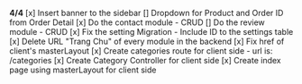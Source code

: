 **4/4**
[x] Insert banner to the sidebar
[] Dropdown for Product and Order ID from Order Detail
[x] Do the contact module - CRUD
[] Do the review module - CRUD
[x] Fix the setting Migration - Include ID to the settings table
[x] Delete URL "Trang Chu" of every module in the backend
[x] Fix href of client's masterLayout
[x] Create categories route for client side - url is: /categories
[x] Create Category Controller for client side
[x] Create index page using masterLayout for client side 